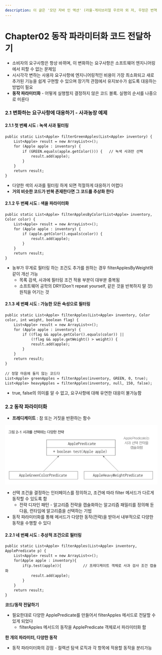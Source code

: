 ```yaml
---
description: 이 글은 '모던 자바 인 액션' (라울-게이브리얼 우르마 외 저, 우정은 번역)' 책 내용을 정리한 글입니다.
---
```


# Chapter02 동작 파라미터화 코드 전달하기

* 소비자의 요구사항은 항상 바뀌며, 이 변화하는 요구사항은 소프트웨어 엔지니어링에서 피할 수 없는 문제임
* 시시각각 변하는 사용자 요구사항에 엔지니어링적인 비용이 가장 최소화되고 새로 추가된 기능을 쉽게 구현할 수 있으며 장기적 관점에서 유지보수가 쉽도록 대응하는 방법이 필요
* **동작 파라미터화** - 어떻게 실행할지 결정하지 않은 코드 블록. 실행의 순서를 나중으로 미룬다

### 2.1 변화하는 요구사항에 대응하기 - 사과농장 예제

#### 2.1.1 첫 번째 시도 : 녹색 사과 필터링

```
public static List<Apple> filterGreenApples(List<Apple> inventory) {
	List<Apple> result = new ArrayList<>();
	for (Apple apple : inventory) {
		if (GREEN.equals(apple.getColor())) {	// 녹색 사과만 선택
			result.add(apple);
		}
	}
	return result;
}
```

* 다양한 색의 사과를 필터링 하게 되면 적절하게 대응하기 어렵다
* **거의 비슷한 코드가 반복 존재한다면 그 코드를 추상화 한다**

#### 2.1.2 두 번째 시도 : 색을 파라미터화

```
public static List<Apple> filterApplesByColor(List<Apple> inventory, Color color) {
	List<Apple> result = new ArrayList<>();
	for (Apple apple : inventory) {
		if (apple.getColor().equals(color)) {
			result.add(apple);
		}
	}
	return result;
}
```

* 농부가 무게로 필터링 하는 조건도 추가를 원하는 경우 filterApplesByWeight와 같이 개선 가능
  * 목록 검색, 사과에 필터링 조건 적용 부분이 대부분 중복됨
  * 소프트웨어 공학의 DRY(Don't repeat yourself, 같은 것을 반복하지 말 것) 원칙을 어기는 것

#### 2.1.3 세 번째 시도 : 가능한 모든 속성으로 필터링

```
public static List<Apple> filterApples(List<Apple> inventory, Color color, int weight, boolean flag) {
	List<Apple> result = new ArrayList<>();
	for (Apple apple : inventory) {
		if ((flag && apple.getColor().equals(color)) ||
			(!flag && apple.getWeight() > weight)) {
			result.add(apple);
		}
	}
	return result;
}

// 정말 마음에 들지 않는 코드다
List<Apple> greenApples = filterApples(inventory, GREEN, 0, true);
List<Apple> heavyApples = filterApples(inventory, null, 150, false);
```

* true, false의 의미를 알 수 없고, 요구사항에 대해 유연한 대응이 불가능함

### 2.2 동작 파라미터화

* **프레디케이트** : 참 또는 거짓을 반환하는 함수

![](<../../.gitbook/assets/image (1).png>)

* 선택 조건을 결정하는 인터페이스를 정의하고, 조건에 따라 filter 메서드가 다르게 동작할 수 있도록 함
  * 전략 디자인 패턴 - 알고리즘 전략을 캡슐화하는 알고리즘 패밀리를 정의해 둔 다음, 런타임에 알고리즘을 선택하는 기법
* 동작 파라미터화를 통해 메서드가 다양한 동작(전략)을 받아서 내부적으로 다양한 동작을 수행할 수 있다

#### 2.2.1 네 번째 시도 : 추상적 조건으로 필터링

```
public static List<Apple> filterApples(List<Apple> inventory, ApplePredicate p) {
	List<Apple> result = new ArrayList<>();
    for(Apple apple : inventory){
        if(p.test(apple)){			// 프레디케이트 객체로 사과 검사 조건 캡슐화
            result.add(apple);
        }
    }
    return result;
}
```

**코드/동작 전달하기**

* 필요한대로 다양한 ApplePredicate를 만들어서 filterApples 메서드로 전달할 수 있게 되었다
  * filterApples 메서드의 동작을 ApplePredicate 객체로서 파라미터화 함

**한 개의 파라미터, 다양한 동작**

* 동작 파라미터화의 강점 - 컬렉션 탐색 로직과 각 항목에 적용할 동작을 분리가능
